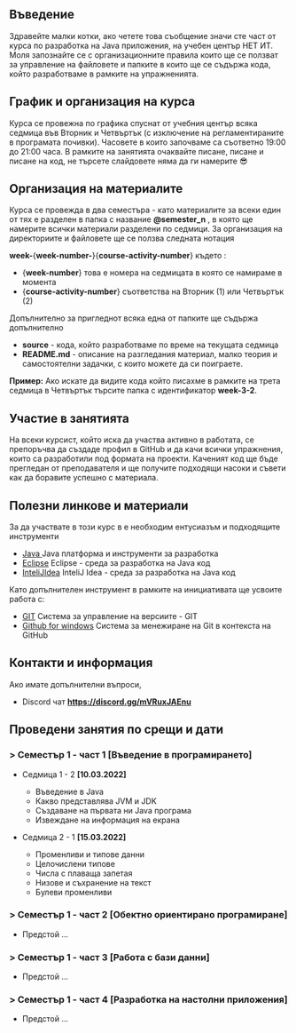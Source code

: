 ## Въведение
Здравейте малки котки, ако четете това съобщение значи сте част от курса по разработка на Java приложения, на учебен център НЕТ ИТ. Моля запознайте се с организационните правила които ще се ползват за управление на файловете и папките в които ще се съдържа кода, който разработваме в рамките на упражненията. 
## График и организация на курса
Курса се провежна по графика спуснат от учебния център всяка седмица във Вторник и Четвъртък (с изключение на регламентираните в програмата почивки). Часовете в които започваме са съответно 19:00 до 21:00 часа. В рамките на занятията очаквайте писане, писане и писане на код, не търсете слайдовете няма да ги намерите 😎
## Организация на материалите
Курса се провежда в два семестъра - като материалите за всеки един от тях е разделен в папка с название **@semester_n** , в която ще намерите всички материали разделени по седмици. За организация на директориите и файловете ще се ползва следната нотация

**week-**{**week-number-**}{**course-activity-number**} където :
- {**week-number**} това е номера на седмицата в която се намираме в момента
- {**course-activity-number**} съответства на Вторник (1) или Четвъртък (2)

Допълнително за пригледнот всяка една от папките ще съдържа допълнително 
- **source**    - кода, който разработваме по време на текущата седмица
- **README.md** - описание на разгледания материал, малко теория и самостоятелни задачки, с които можете да си поиграете.

**Пример:** 
Ако искате да видите кода който писахме в рамките на трета седмица в Четвъртък търсите папка с идентификатор **week-3-2**. 

## Участие в занятията
На всеки курсист, който иска да участва активно в работата, се препоръчва да създаде профил в GitHub и да качи всички упражнения, които са разработили под формата на проекти. Каченият код ще бъде прегледан от преподавателя и ще получите подходящи насоки и съвети как да боравите успешно с материала.

## Полезни линкове и материали
За да участвате в този курс в е необходим ентусиазъм и подходящите инструменти 
- [Java ](https://www.oracle.com/java/technologies/javase-downloads.html)  Java платформа и инструменти за разработка
- [Eclipse](https://www.eclipse.org/) Eclipse - среда за разработка на Java код
- [InteliJIdea](https://www.jetbrains.com/idea/download/#section=windows)  InteliJ Idea - среда за разработка на Java код

Като допълнителен инструмент в рамките на инициативата ще усвоите работа с:
- [GIT](https://git-scm.com/download/win)  Система за управление на версиите - GIT
- [Github for windows](https://desktop.github.com/) Система за менежиране на Git в контекста на GitHub

## Контакти и информация 
Ако имате допълнителни въпроси, 
- Discord чат **https://discord.gg/mVRuxJAEnu**

## Проведени занятия по срещи и дати

### > Семестър 1 - част 1 [Въведение в програмирането]

- Седмица 1 - 2 **[10.03.2022]**
  - Въведение в Java
  - Какво представлява JVM и JDK 
  - Създаване на първата ни Java програма 
  - Извеждане на информация на екрана

- Седмица 2 - 1 **[15.03.2022]**
  - Променливи и типове данни
  - Целочислени типове
  - Числа с плаваща запетая
  - Низове и съхранение на текст
  - Булеви променливи

### > Семестър 1 - част 2 [Обектно ориентирано програмиране]
- Предстой ...

### > Семестър 1 - част 3 [Работа с бази данни]
- Предстой ...

### > Семестър 1 - част 4 [Разработка на настолни приложения]
- Предстой ...